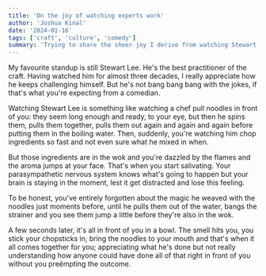 ```yaml
---
title: 'On the joy of watching experts work'
author: 'Joshua Kinal'
date: '2024-01-16'
tags: ['craft', 'culture', 'comedy']
summary: 'Trying to share the sheer joy I derive from watching Stewart Lee’s comedy, I found it easier to describe the experience of watching another expert practitioner.'
---
```


My favourite standup is still Stewart Lee. He's the best practitioner of the craft. Having watched him for almost three decades, I really appreciate how he keeps challenging himself. But he's not bang bang bang with the jokes, if that's what you're expecting from a comedian.

Watching Stewart Lee is something like watching a chef pull noodles in front of you: they seem long enough and ready, to your eye, but then he spins them, pulls them together, pulls them out again and again and again before putting them in the boiling water. Then, suddenly, you're watching him chop ingredients so fast and not even sure what he mixed in when.

But those ingredients are in the wok and you're dazzled by the flames and the aroma jumps at your face. That's when you start salivating. Your parasympathetic nervous system knows what's going to happen but your brain is staying in the moment, lest it get distracted and lose this feeling.

To be honest, you've entirely forgotten about the magic he weaved with the noodles just moments before, until he pulls them out of the water, bangs the strainer and you see them jump a little before they're also in the wok.

A few seconds later, it's all in front of you in a bowl. The smell hits you, you stick your chopsticks in, bring the noodles to your mouth and that's when it all comes together for you; appreciating what he's done but not really understanding how anyone could have done all of that right in front of you without you preëmpting the outcome.
